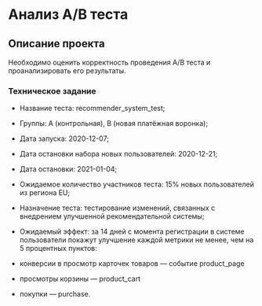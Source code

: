 <h1>Анализ A/B теста</h1> 


<h2>Описание проекта</h2> 
Необходимо оценить корректность проведения A/B теста и проанализировать его результаты.

### Техническое задание
* Название теста: recommender_system_test;

* Группы: А (контрольная), B (новая платёжная воронка);

* Дата запуска: 2020-12-07;

* Дата остановки набора новых пользователей: 2020-12-21;

* Дата остановки: 2021-01-04;

* Ожидаемое количество участников теста: 15% новых пользователей из региона EU;

* Назначение теста: тестирование изменений, связанных с внедрением улучшенной рекомендательной системы;

* Ожидаемый эффект: за 14 дней с момента регистрации в системе пользователи покажут улучшение каждой метрики не менее, чем на 5 процентных пунктов:

* конверсии в просмотр карточек товаров — событие product_page

* просмотры корзины — product_cart

* покупки — purchase.
